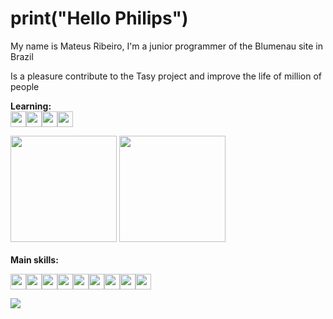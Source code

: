 
# print("Hello Philips")

My name is Mateus Ribeiro, I'm a junior programmer of the Blumenau site in Brazil

Is a pleasure contribute to the Tasy project and improve the life of million of people

<b>Learning:</b><br>
<img src="https://img.shields.io/badge/JavaScript-323330?style=for-the-badge&logo=javascript&logoColor=F7DF1E" style="max-width: 120%;height: 25px;"/><img src="https://img.shields.io/badge/TypeScript-007ACC?style=for-the-badge&logo=typescript&logoColor=white" style="max-width: 120%;height: 25px;"/><img src="https://img.shields.io/badge/Angular-DD0031?style=for-the-badge&logo=angular&logoColor=white" style="max-width: 120%;height: 25px;"/><img src="https://img.shields.io/badge/Java-ED8B00?style=for-the-badge&logo=java&logoColor=white" style="max-width: 120%;height: 25px;"/>
<div>
  <img height="170em" src="https://github-readme-stats.vercel.app/api?username=MateusPhilips&show_icons=true&theme=dark&include_all_commits=true&count_private=true"/>
  <img height="170em" src="https://github-readme-stats.vercel.app/api/top-langs/?username=MateusPhilips&layout=compact&langs_count=7&theme=dark"/>
</div>
<br>
<b>Main skills:</b><br>

<img src="https://img.shields.io/badge/Microsoft_Excel-217346?style=for-the-badge&logo=microsoft-excel&logoColor=white" style="max-width: 120%;height: 25px;"/><img src="https://img.shields.io/badge/Python-14354C?style=for-the-badge&logo=python&logoColor=white" style="max-width: 120%;height: 25px;"/><img src="https://img.shields.io/badge/PHP-2a53a0?style=for-the-badge&logo=php&logoColor=white" style="max-width: 120%;height: 25px;"/><img src="https://img.shields.io/badge/MySQL-4376d5?style=for-the-badge&logo=mysql&logoColor=white" style="max-width: 120%;height: 25px;"/><img src="https://img.shields.io/badge/HTML-239120?style=for-the-badge&logo=html5&logoColor=white" style="max-width: 120%;height: 25px;"/><img src="https://img.shields.io/badge/CSS-f3a900?&style=for-the-badge&logo=css3&logoColor=white" style="max-width: 120%;height: 25px;"/><img src="https://img.shields.io/badge/Bootstrap-563D7C?style=for-the-badge&logo=bootstrap&logoColor=white" style="max-width: 120%;height: 25px;"/><img src="https://img.shields.io/badge/C-00599C?style=for-the-badge&logo=c&logoColor=white" style="max-width: 120%;height: 25px;"/><img src="https://aleen42.github.io/badges/src/photoshop.svg" style="max-width: 120%;height: 25px;"/>

![](https://komarev.com/ghpvc/?username=MateusPhilips&color=fcba03&style=for-the-badge)

